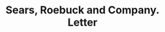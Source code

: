 ---
doi: 10.7916/D80V9QS2
date_other: '1905'
date_other_textual: '1905'
form: correspondence
genre:
- Letters (correspondence)
name:
- Sears, Roebuck and Company
object_in_context_url: https://biggert.cul.columbia.edu/items/view/ave_biggert_00244
subject_hierarchical_geographic:
- Chicago, Illinois, United States
subject_name:
- Sears, Roebuck and Company
title: Sears, Roebuck and Company. Letter
sort_title: Sears, Roebuck and Company. Letter
call_number: ave_biggert_00244
coordinates:
- 41.83694444444445,-87.68472222222222
pid: ave_biggert_00244
identifiers: ave_biggert_00244
thumbnail: https://derivativo-1.library.columbia.edu/iiif/2/ldpd:345064/full/!256,256/0/native.jpg
permalink: "/biggert/ave_biggert_00244/"
layout: iiif-image-page
---